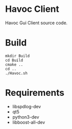 # Havoc Client

Havoc Gui Client source code. 

# Build

```
mkdir Build
cd Build
cmake ..
cd ..
./Havoc.sh
```

# Requirements

- libspdlog-dev
- qt5
- python3-dev
- libboost-all-dev
